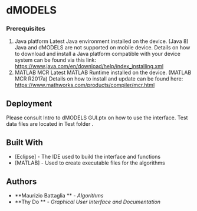 # dMODELS

### Prerequisites

1) Java platform
Latest Java environment installed on the device. (Java 8) 
Java and dMODELS are not supported on mobile device.
Details on how to download and install a Java platform compatible with your device system can be found via this link: https://www.java.com/en/download/help/index_installing.xml
2) MATLAB MCR
Latest MATLAB Runtime installed on the device. (MATLAB MCR R2017a)
Details on how to install and update can be found here: https://www.mathworks.com/products/compiler/mcr.html

## Deployment

Please consult Intro to dMODELS GUI.ptx on how to use the interface. 
Test data files are located in Test folder
. 
## Built With

* [Eclipse] - The IDE used to build the interface and functions
* [MATLAB] - Used to create executable files for the algorithms

## Authors

* **Maurizio Battaglia ** - *Algorithms* 
* **Thy Do ** - *Graphical User Interface and Documentation* 
